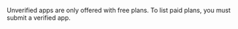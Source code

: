 Unverified apps are only offered with free plans. To list paid plans, you must submit a verified app.
